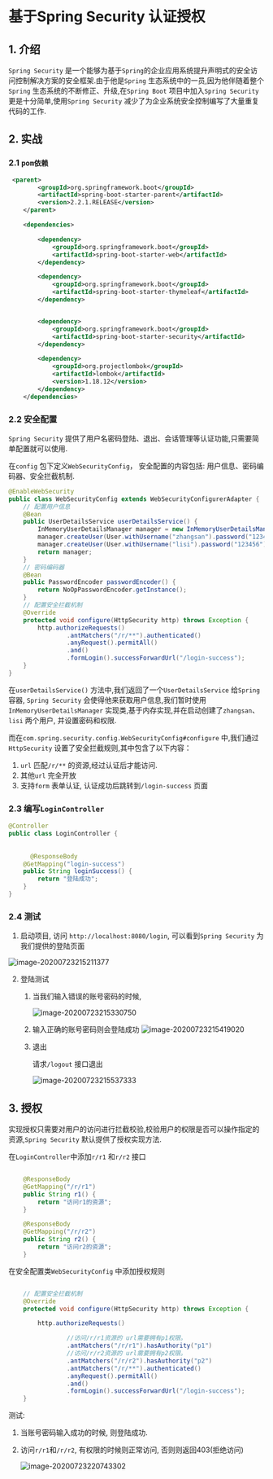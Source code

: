 # 基于Spring Security 认证授权

## 1. 介绍

`Spring Security` 是一个能够为基于`Spring`的企业应用系统提升声明式的安全访问控制解决方案的安全框架.由于他是`Spring` 生态系统中的一员,因为他伴随着整个`Spring` 生态系统的不断修正、升级,在`Spring Boot` 项目中加入`Spring Security` 更是十分简单,使用`Spring Security` 减少了为企业系统安全控制编写了大量重复代码的工作. 

## 2. 实战

### 2.1 `pom依赖`

```xml
 <parent>
        <groupId>org.springframework.boot</groupId>
        <artifactId>spring-boot-starter-parent</artifactId>
        <version>2.2.1.RELEASE</version>
    </parent>

    <dependencies>

        <dependency>
            <groupId>org.springframework.boot</groupId>
            <artifactId>spring-boot-starter-web</artifactId>
        </dependency>

        <dependency>
            <groupId>org.springframework.boot</groupId>
            <artifactId>spring-boot-starter-thymeleaf</artifactId>
        </dependency>


        <dependency>
            <groupId>org.springframework.boot</groupId>
            <artifactId>spring-boot-starter-security</artifactId>
        </dependency>

        <dependency>
            <groupId>org.projectlombok</groupId>
            <artifactId>lombok</artifactId>
            <version>1.18.12</version>
        </dependency>
    </dependencies>
```



### 2.2 安全配置

`Spring Security` 提供了用户名密码登陆、退出、会话管理等认证功能,只需要简单配置就可以使用. 

在`config` 包下定义`WebSecurityConfig`， 安全配置的内容包括: 用户信息、密码编码器、安全拦截机制. 

```java
@EnableWebSecurity
public class WebSecurityConfig extends WebSecurityConfigurerAdapter {
    // 配置用户信息
    @Bean
    public UserDetailsService userDetailsService() {
        InMemoryUserDetailsManager manager = new InMemoryUserDetailsManager();
        manager.createUser(User.withUsername("zhangsan").password("123456").authorities("p1").build());
        manager.createUser(User.withUsername("lisi").password("123456").authorities("p2").build());
        return manager;
    }
    // 密码编码器
    @Bean
    public PasswordEncoder passwordEncoder() {
        return NoOpPasswordEncoder.getInstance();
    }
    // 配置安全拦截机制
    @Override
    protected void configure(HttpSecurity http) throws Exception {
        http.authorizeRequests()
                .antMatchers("/r/**").authenticated()
                .anyRequest().permitAll()
                .and()
                .formLogin().successForwardUrl("/login-success");
    }
}
```

在`userDetailsService()` 方法中,我们返回了一个`UserDetailsService`  给`Spring` 容器, `Spring Security` 会使得他来获取用户信息,我们暂时使用`InMemoryUserDetailsManager` 实现类,基于内存实现,并在启动创建了`zhangsan`、`lisi` 两个用户, 并设置密码和权限. 

而在`com.spring.security.config.WebSecurityConfig#configure` 中,我们通过`HttpSecurity` 设置了安全拦截规则,其中包含了以下内容：

1. `url` 匹配`/r/**` 的资源,经过认证后才能访问.
2. 其他`url` 完全开放
3. 支持`form` 表单认证, 认证成功后跳转到`/login-success` 页面



### 2.3 编写`LoginController`

```java
@Controller
public class LoginController {
    
    
      @ResponseBody
    @GetMapping("login-success")
    public String loginSuccess() {
        return "登陆成功";
    }
}
```



### 2.4 测试

1.  启动项目, 访问 `http://localhost:8080/login`, 可以看到`Spring Security` 为我们提供的登陆页面

   ![image-20200723215211377](3.%20%E5%9F%BA%E4%BA%8ESpring%20Security%E8%AE%A4%E8%AF%81%E6%8E%88%E6%9D%83.assets/image-20200723215211377.png)

2. 登陆测试

   1. 当我们输入错误的账号密码的时候,

      ![image-20200723215330750](3.%20%E5%9F%BA%E4%BA%8ESpring%20Security%E8%AE%A4%E8%AF%81%E6%8E%88%E6%9D%83.assets/image-20200723215330750.png)

   2. 输入正确的账号密码则会登陆成功
      ![image-20200723215419020](3.%20%E5%9F%BA%E4%BA%8ESpring%20Security%E8%AE%A4%E8%AF%81%E6%8E%88%E6%9D%83.assets/image-20200723215419020.png)

   3. 退出

      请求`/logout` 接口退出

      ![image-20200723215537333](3.%20%E5%9F%BA%E4%BA%8ESpring%20Security%E8%AE%A4%E8%AF%81%E6%8E%88%E6%9D%83.assets/image-20200723215537333.png)

## 3. 授权

实现授权只需要对用户的访问进行拦截校验,校验用户的权限是否可以操作指定的资源,`Spring Security` 默认提供了授权实现方法. 

在`LoginController`中添加`r/r1` 和`r/r2` 接口

```java

    @ResponseBody
    @GetMapping("/r/r1")
    public String r1() {
        return "访问r1的资源";
    }

    @ResponseBody
    @GetMapping("/r/r2")
    public String r2() {
        return "访问r2的资源";
    }
```

在安全配置类`WebSecurityConfig` 中添加授权规则

```java

    // 配置安全拦截机制
    @Override
    protected void configure(HttpSecurity http) throws Exception {

        http.authorizeRequests()

                //访问/r/r1资源的 url需要拥有p1权限。
                .antMatchers("/r/r1").hasAuthority("p1")
                //访问/r/r2资源的 url需要拥有p2权限。
                .antMatchers("/r/r2").hasAuthority("p2")
                .antMatchers("/r/**").authenticated()
                .anyRequest().permitAll()
                .and()
                .formLogin().successForwardUrl("/login‐success");
    }
```



测试:

1. 当账号密码输入成功的时候, 则登陆成功.

2. 访问`r/r1`和`/r/r2`, 有权限的时候则正常访问, 否则则返回403(拒绝访问)

   ![image-20200723220743302](3.%20%E5%9F%BA%E4%BA%8ESpring%20Security%E8%AE%A4%E8%AF%81%E6%8E%88%E6%9D%83.assets/image-20200723220743302.png)



